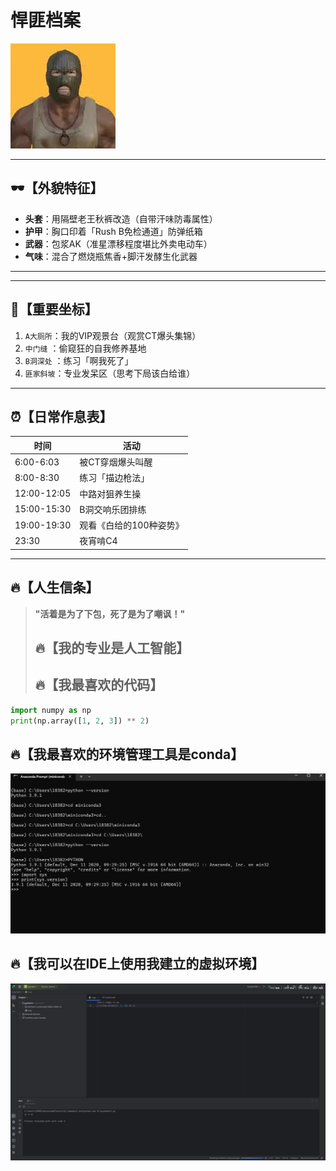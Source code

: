 # 悍匪档案   
![](https://github.com/jerryyxy/zxd/blob/main/%E4%B8%8B%E8%BD%BD.jpg)

---

## 🕶️【外貌特征】  
- **头套**：用隔壁老王秋裤改造（自带汗味防毒属性）  
- **护甲**：胸口印着「Rush B免检通道」防弹纸箱  
- **武器**：包浆AK（准星漂移程度堪比外卖电动车）  
- **气味**：混合了燃烧瓶焦香+脚汗发酵生化武器  

---


---

## 🎯【重要坐标】  
1. `A大厕所`：我的VIP观景台（观赏CT爆头集锦）  
2. `中门缝`  ：偷窥狂的自我修养基地  
3. `B洞深处` ：练习「啊我死了」 
4. `匪家斜坡`：专业发呆区（思考下局该白给谁）  

---

## ⏰【日常作息表】  
| 时间           | 活动                    |
|----------------|-------------------------|
| 6:00-6:03      | 被CT穿烟爆头叫醒        | 
| 8:00-8:30      | 练习「描边枪法」        | 
| 12:00-12:05    | 中路对狙养生操          |
| 15:00-15:30    | B洞交响乐团排练         | 
| 19:00-19:30    | 观看《白给的100种姿势》 |
| 23:30          | 夜宵啃C4                | 

---

## 🔥【人生信条】  
> **"活着是为了下包，死了是为了嘲讽！"**     
> ## 🔥【我的专业是人工智能】
> ## 🔥【我最喜欢的代码】
```python
import numpy as np
print(np.array([1, 2, 3]) ** 2)
```

## 🔥【我最喜欢的环境管理工具是conda】
![](https://github.com/jerryyxy/zxd/blob/main/%E5%B1%8F%E5%B9%95%E6%88%AA%E5%9B%BE%202025-03-09%20190154.png)
## 🔥【我可以在IDE上使用我建立的虚拟环境】
![](https://github.com/jerryyxy/zxd/blob/main/%E5%B1%8F%E5%B9%95%E6%88%AA%E5%9B%BE%202025-03-30%20144237.png)



